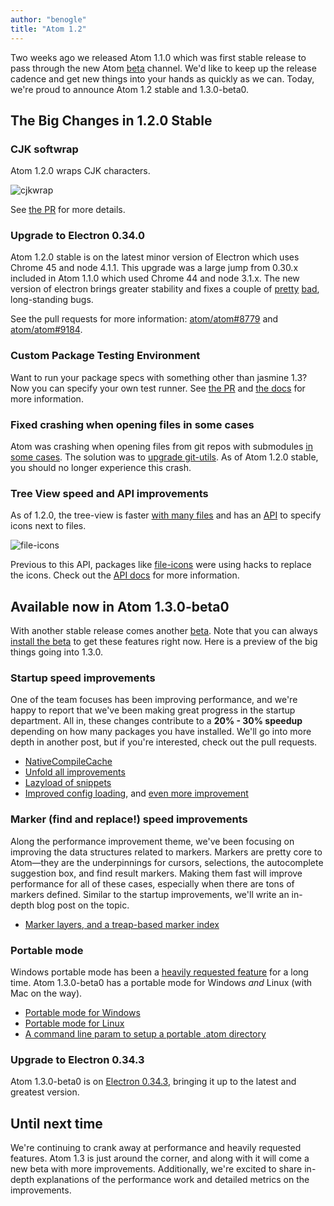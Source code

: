 ```yaml
---
author: "benogle"
title: "Atom 1.2"
---
```


Two weeks ago we released Atom 1.1.0 which was first stable release to pass through the new Atom [beta](https://atom.io/beta) channel. We'd like to keep up the release cadence and get new things into your hands as quickly as we can. Today, we're proud to announce Atom 1.2 stable and 1.3.0-beta0.

<!--more-->

## The Big Changes in 1.2.0 Stable

### CJK softwrap

Atom 1.2.0 wraps CJK characters.

![cjkwrap](https://cloud.githubusercontent.com/assets/482957/10524695/31cfbf36-7381-11e5-981b-114a0cafee7c.gif)

See [the PR](https://github.com/atom/atom/pull/9162) for more details.

### Upgrade to Electron 0.34.0

Atom 1.2.0 stable is on the latest minor version of Electron which uses Chrome 45 and node 4.1.1. This upgrade was a large jump from 0.30.x included in Atom 1.1.0 which used Chrome 44 and node 3.1.x. The new version of electron brings greater stability and fixes a couple of [pretty](https://github.com/atom/atom/issues/3593) [bad](https://github.com/atom/atom/issues/7061), long-standing bugs.

See the pull requests for more information: [atom/atom#8779](https://github.com/atom/atom/pull/8779) and [atom/atom#9184](https://github.com/atom/atom/pull/9184).

### Custom Package Testing Environment

Want to run your package specs with something other than jasmine 1.3? Now you can specify your own test runner. See [the PR](https://github.com/atom/atom/pull/8968) and [the  docs](https://github.com/atom/docs/blob/92f3f4d419472963ec9050d867edf1da077f76cd/book/03-hacking-atom/sections/A02-writing-specs.asc#customizing-your-test-runner) for more information.

### Fixed crashing when opening files in some cases

Atom was crashing when opening files from git repos with submodules [in some cases](https://github.com/atom/atom/issues/9339). The solution was to [upgrade git-utils](https://github.com/atom/atom/pull/9471). As of Atom 1.2.0 stable, you should no longer experience this crash.

### Tree View speed and API improvements

As of 1.2.0, the tree-view is faster [with many files](https://github.com/atom/tree-view/pull/616) and has an [API](https://github.com/atom/tree-view#api) to specify icons next to files.

![file-icons](https://cloud.githubusercontent.com/assets/69169/11129168/addcbbe4-8932-11e5-9baf-ac567fd7dc03.png)

Previous to this API, packages like [file-icons](https://atom.io/packages/file-icons) were using hacks to replace the icons. Check out the [API docs](https://github.com/atom/tree-view#api) for more information.

## Available now in Atom 1.3.0-beta0

With another stable release comes another [beta](https://atom.io/beta). Note that you can always [install the beta](https://atom.io/beta) to get these features right now. Here is a preview of the big things going into 1.3.0.

### Startup speed improvements

One of the team focuses has been improving performance, and we're happy to report that we've been making great progress in the startup department. All in, these changes contribute to a **20% - 30% speedup** depending on how many packages you have installed. We'll go into more depth in another post, but if you're interested, check out the pull requests.

- [NativeCompileCache](https://github.com/atom/atom/pull/9318)
- [Unfold all improvements](https://github.com/atom/atom/pull/9468)
- [Lazyload of snippets](https://github.com/atom/atom/pull/9507)
- [Improved config loading](https://github.com/atom/atom/pull/9508), and [even more improvement](https://github.com/atom/atom/pull/9524)


### Marker (find and replace!) speed improvements

Along the performance improvement theme, we've been focusing on improving the data structures related to markers. Markers are pretty core to Atom—they are the underpinnings for cursors, selections, the autocomplete suggestion box, and find result markers. Making them fast will improve performance for all of these cases, especially when there are tons of markers defined. Similar to the startup improvements, we'll write an in-depth blog post on the topic.

- [Marker layers, and a treap-based marker index](https://github.com/atom/atom/pull/9426)

### Portable mode

Windows portable mode has been a [heavily requested feature](https://github.com/atom/atom/issues/2939) for a long time. Atom 1.3.0-beta0 has a portable mode for Windows _and_ Linux (with Mac on the way).

- [Portable mode for Windows](https://github.com/atom/atom/pull/8442)
- [Portable mode for Linux](https://github.com/atom/atom/pull/9422)
- [A command line param to setup a portable .atom directory](https://github.com/atom/atom/pull/9419)

### Upgrade to Electron 0.34.3

Atom 1.3.0-beta0 is on [Electron 0.34.3](https://github.com/atom/atom/pull/9481), bringing it up to the latest and greatest version.

## Until next time

We're continuing to crank away at performance and heavily requested features. Atom 1.3 is just around the corner, and along with it will come a new beta with more improvements. Additionally, we're excited to share in-depth explanations of the performance work and detailed metrics on the improvements.

